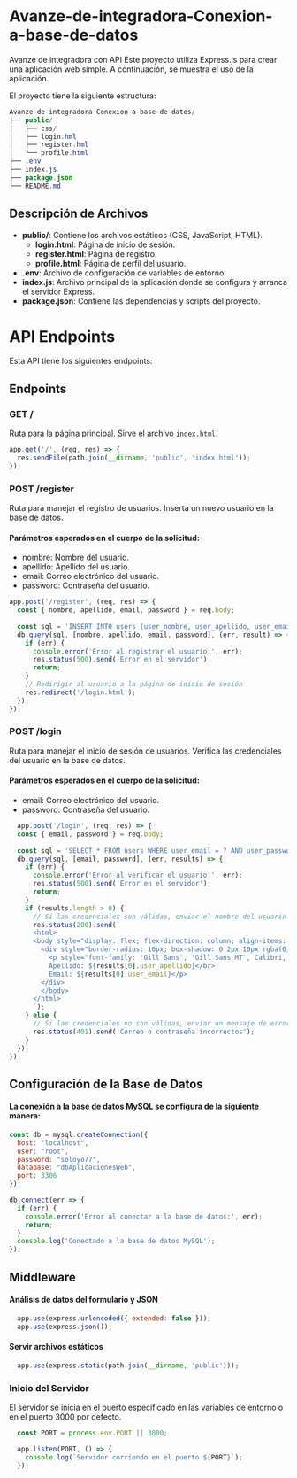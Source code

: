 # Avanze-de-integradora-Conexion-a-base-de-datos
Avanze de integradora con API
Este proyecto utiliza Express.js para crear una aplicación web simple. A continuación, se muestra el uso de la aplicación.

El proyecto tiene la siguiente estructura:

```java
Avanze-de-integradora-Conexion-a-base-de-datos/
├── public/
│   ├── css/
│   ├── login.hml
│   ├── register.hml
│   └── profile.html
├── .env
├── index.js
├── package.json
└── README.md

```

## Descripción de Archivos

- **public/**: Contiene los archivos estáticos (CSS, JavaScript, HTML).
  - **login.html**: Página de inicio de sesión.
  - **register.html**: Página de registro.
  - **profile.html**: Página de perfil del usuario.
- **.env**: Archivo de configuración de variables de entorno.
- **index.js**: Archivo principal de la aplicación donde se configura y arranca el servidor Express.
- **package.json**: Contiene las dependencias y scripts del proyecto.


# API Endpoints

Esta API tiene los siguientes endpoints:

## Endpoints

### GET /

Ruta para la página principal. Sirve el archivo `index.html`.

```js
app.get('/', (req, res) => {
  res.sendFile(path.join(__dirname, 'public', 'index.html'));
});
```

### POST /register
Ruta para manejar el registro de usuarios. Inserta un nuevo usuario en la base de datos.

#### Parámetros esperados en el cuerpo de la solicitud:

- nombre: Nombre del usuario.
- apellido: Apellido del usuario.
- email: Correo electrónico del usuario.
- password: Contraseña del usuario.

```js
app.post('/register', (req, res) => {
  const { nombre, apellido, email, password } = req.body;
  
  const sql = 'INSERT INTO users (user_nombre, user_apellido, user_email, user_password) VALUES (?, ?, ?, ?)';
  db.query(sql, [nombre, apellido, email, password], (err, result) => {
    if (err) {
      console.error('Error al registrar el usuario:', err);
      res.status(500).send('Error en el servidor');
      return;
    }
    // Redirigir al usuario a la página de inicio de sesión
    res.redirect('/login.html');
  });
});
```

### POST /login
Ruta para manejar el inicio de sesión de usuarios. Verifica las credenciales del usuario en la base de datos.

#### Parámetros esperados en el cuerpo de la solicitud:

- email: Correo electrónico del usuario.
- password: Contraseña del usuario.

```js
  app.post('/login', (req, res) => {
  const { email, password } = req.body;
  
  const sql = 'SELECT * FROM users WHERE user_email = ? AND user_password = ?';
  db.query(sql, [email, password], (err, results) => {
    if (err) {
      console.error('Error al verificar el usuario:', err);
      res.status(500).send('Error en el servidor');
      return;
    }
    if (results.length > 0) {
      // Si las credenciales son válidas, enviar el nombre del usuario en la respuesta
      res.status(200).send(`
      <html>
      <body style="display: flex; flex-direction: column; align-items: center;">
        <div style="border-radius: 10px; box-shadow: 0 2px 10px rgba(0,0,0,0.1); aling-self: center; padding: 25px">
          <p style="font-family: 'Gill Sans', 'Gill Sans MT', Calibri, 'Trebuchet MS', sans-serif;" >Nombre: ${results[0].user_nombre}</br>
          Apellido: ${results[0].user_apellido}</br>
          Email: ${results[0].user_email}</p>
        </div>
        </body>
      </html>
      `);
    } else {
      // Si las credenciales no son válidas, enviar un mensaje de error
      res.status(401).send('Correo o contraseña incorrectos');
    }
  });
});
```

## Configuración de la Base de Datos
#### La conexión a la base de datos MySQL se configura de la siguiente manera:

```js
const db = mysql.createConnection({
  host: "localhost",
  user: "root",
  password: "soloyo77",
  database: "dbAplicacionesWeb",
  port: 3306
});

db.connect(err => {
  if (err) {
    console.error('Error al conectar a la base de datos:', err);
    return;
  }
  console.log('Conectado a la base de datos MySQL');
});
```

## Middleware
#### Análisis de datos del formulario y JSON

```js
  app.use(express.urlencoded({ extended: false }));
  app.use(express.json());
```

#### Servir archivos estáticos

```js
  app.use(express.static(path.join(__dirname, 'public')));
```

### Inicio del Servidor
El servidor se inicia en el puerto especificado en las variables de entorno o en el puerto 3000 por defecto.

```js
  const PORT = process.env.PORT || 3000;

  app.listen(PORT, () => {
    console.log(`Servidor corriendo en el puerto ${PORT}`);
  });

```


